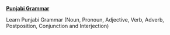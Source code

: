
**[Punjabi Grammar](http://www.learnpunjabi.org/Noun.html)**

   Learn Punjabi Grammar (Noun, Pronoun, Adjective, Verb, Adverb, Postposition, Conjunction and Interjection)  

